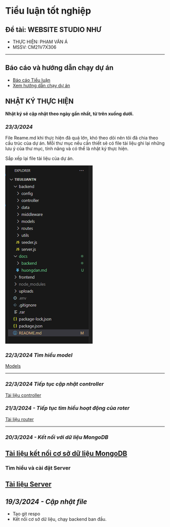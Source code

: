 # Tiểu luận tốt nghiệp

## Đề tài: WEBSITE STUDIO NHƯ

- THỰC HIỆN: PHẠM VĂN Á
- MSSV: CM21V7X306

---

## Báo cáo và hướng dẫn chạy dự án

- [Báo cáo Tiểu luận](https://docs.google.com/document/d/1pBuecpWnVnyw-nnBTALrKOULtWCm_6oPJgoiKN2oVRI/edit?usp=sharing)
- [Xem hướng dẫn chạy dự án](huongdan.md)

## NHẬT KÝ THỰC HIỆN

**Nhật ký sẽ cập nhật theo ngày gần nhất, từ trên xuống dưới.**

### _23/3/2024_

File Reame.md khi thực hiện đã quá lớn, khó theo dõi nên tôi đã chia theo cấu trúc của dự án. Mỗi thư mục nếu cần thiết sẽ có file tài liệu ghi lại những lưu ý của thư mục, tính năng và có thể là nhật ký thực hiện.

Sắp xếp lại file tài liệu của dự án.

![cấu trúc dự án](./docs/pictue/cautruc_23-3-24.PNG)

### _22/3/2024 Tìm hiểu model_

[Models](./docs/models/ReadModel.md)

***

### _22/3/2024 Tiếp tục cập nhật controller_

[Tài liệu controller](./docs/backend/controller/readController.md)

### _21/3/2024 - Tiếp tục tìm hiểu hoạt động của roter_

[Tài liệu router](./docs/backend/router/readRouter.md)

---
### _20/3/2024 - Kết nối với dữ liệu MongoDB_

[Tài liệu kết nối cơ sở dữ liệu MongoDB](./docs/backend/config/readConfig.md)
---

### Tìm hiểu và cài đặt Server

[Tài liệu Server](./docs/backend/readServer.md)
---
## _19/3/2024 - Cập nhật file_

- Tạo git respo
- Kết nối cơ sở dữ liệu, chạy backend ban đầu.
